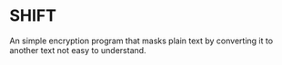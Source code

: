 # SHIFT
An simple encryption program that masks plain text by converting it to another text not easy to understand.
